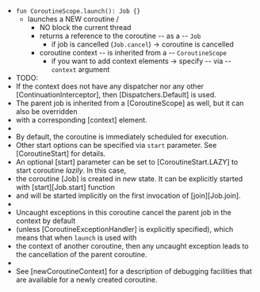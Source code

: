 * `fun CoroutineScope.launch(): Job {}`
  * launches a NEW coroutine / 
    * NO block the current thread
    * returns a reference to the coroutine -- as a -- `Job`
      * if job is cancelled (`Job.cancel`) -> coroutine is cancelled
    * coroutine context -- is inherited from a -- `CoroutineScope`
      * if you want to add context elements -> specify -- via -- `context` argument
* TODO:
* If the context does not have any dispatcher nor any other [ContinuationInterceptor], then [Dispatchers.Default] is used.
* The parent job is inherited from a [CoroutineScope] as well, but it can also be overridden
* with a corresponding [context] element.
*
* By default, the coroutine is immediately scheduled for execution.
* Other start options can be specified via `start` parameter. See [CoroutineStart] for details.
* An optional [start] parameter can be set to [CoroutineStart.LAZY] to start coroutine _lazily_. In this case,
* the coroutine [Job] is created in _new_ state. It can be explicitly started with [start][Job.start] function
* and will be started implicitly on the first invocation of [join][Job.join].
*
* Uncaught exceptions in this coroutine cancel the parent job in the context by default
* (unless [CoroutineExceptionHandler] is explicitly specified), which means that when `launch` is used with
* the context of another coroutine, then any uncaught exception leads to the cancellation of the parent coroutine.
*
* See [newCoroutineContext] for a description of debugging facilities that are available for a newly created coroutine.